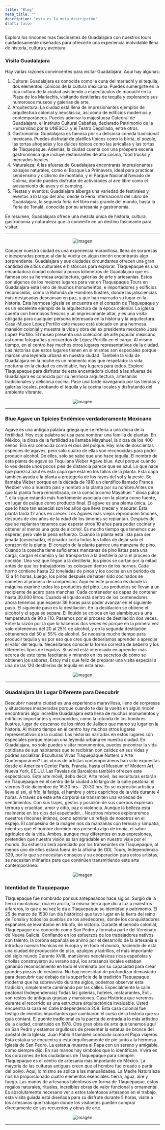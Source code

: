 ```yaml
---
title: "Blog"
meta_title: ""
description: "esta es la meta descripción"
draft: false
---
```


Explora los rincones mas fascinantes de Guadalajara con nuestros tours cuidadosamente diseñados para ofrecerte una experiencia inolvidable llena de historia, cultura y aventura
### Visita Guadalajara

Hay varias razones convincentes para visitar Guadalajara. Aquí hay algunas:
1. Cultura: Guadalajara es conocida como la cuna del mariachi y el tequila, dos elementos icónicos de la cultura mexicana. Puedes sumergirte en la rica cultura de la ciudad asistiendo a espectáculos de mariachi en la Plaza de los Mariachis, visitando destilerías de tequila y explorando sus numerosos museos y galerías de arte.
2. Arquitectura: La ciudad está llena de impresionantes ejemplos de arquitectura colonial y neoclásica, así como de edificios modernos y contemporáneos. Puedes admirar la majestuosa Catedral de Guadalajara, el Instituto Cultural Cabañas, declarado Patrimonio de la Humanidad por la UNESCO, y el Teatro Degollado, entre otros.
3. Gastronomía: Guadalajara es famosa por su deliciosa comida tradicional mexicana. Puedes disfrutar de platillos típicos como la birria, el pozole, las tortas ahogadas y los dulces típicos como las jericallas y las tortas de Tlaquepaque. Además, la ciudad cuenta con una próspera escena gastronómica que incluye restaurantes de alta cocina, food trucks y mercados locales.
4. Naturaleza: A las afueras de Guadalajara encontrarás impresionantes paisajes naturales, como el Bosque La Primavera, ideal para practicar senderismo y ciclismo de montaña, y el Parque Nacional Nevado de Colima, donde puedes disfrutar de actividades al aire libre como el avistamiento de aves y el camping.
5. Fiestas y eventos: Guadalajara alberga una variedad de festivales y eventos a lo largo del año, desde la Feria Internacional del Libro de Guadalajara, la segunda feria del libro más grande del mundo, hasta la Feria de Tonalá, conocida por su artesanía y gastronomía.

En resumen, Guadalajara ofrece una mezcla única de historia, cultura, gastronomía y naturaleza que la convierte en un destino fascinante para visitar.


---

<center>
    <img src="/public/images/blog/Gdl.jpg" alt="imagen" style="max-width: 100%; height: auto;">
</center>

Conocer nuestra ciudad es una experiencia maravillosa, llena de sorpresas e inesperadas porque al dar la vuelta en algún rincón encontrarás algo sorprendente. Guadalajara y sus ciudades circundantes ofrecen una gran cantidad de sitios culturales e históricos para explorar. Tlaquepaque es una encantadora ciudad colonial a pocos kilómetros de Guadalajara que es famosa por su hermosa arquitectura, galerías de arte y artesanías. Estos son algunos de los mejores lugares para ver en Tlaquepaque
Tours en Guadalajara está lleno de muchos monumentos, e importadores y edificios reconocidos, como la Rotonda de Hombres Ilustres, donde las jalisciencias más destacadas descansan en paz, y que han marcado su lugar en la historia. Esta hermosa iglesia se encuentra en el corazón de Tlaquepaque y es un excelente ejemplo de la arquitectura de la época colonial. La iglesia cuenta con hermosos frescos y un impresionante altar, y es una visita obligada para cualquier persona interesada en la historia y la arquitectura. Casa-Museo López Portillo este museo está ubicado en una hermosa mansión colonial y muestra la vida y obra del ex presidente mexicano José López Portillo. El museo presenta una colección de arte popular mexicano, así como fotografías y recuerdos de López Portillo en el cargo.
Al mismo tiempo, en el centro hay muchos otros lugares representativos de la ciudad. Las historias que estos lugares tienen en sí mismas son especiales porque marcan una leyenda urbana en nuestra ciudad.
También la vida de Guadalajara en la noche es un momento más que respetado: la vida nocturna en la ciudad es envidiable, hay lugares para todos. Explore Tlaquepaque para disfrutar de esta encantadora ciudad a las afueras de Guadalajara es conocida por su hermosa arquitectura, artesanías tradicionales y deliciosa cocina. Pase una tarde navegando por las tiendas y galerías locales, probando el tequila y la cocina locales y disfrutando del ambiente vibrante.

<center>
 <img src="/public/images/blog/Events_Tequila_Jalisco_Mexico.jpg" alt="imagen" style="max-width: 100%; height: auto;">
</center>

--- 

### Blue Agave un Spicies Endémico verdaderamente Mexicano

Agave es una antigua palabra griega que se refería a una diosa de la fertilidad. Hoy esta palabra se usa para nombrar una familia de plantas. En México, la diosa de la fertilidad se llamaba Mayahuel, la diosa de los 400 senos. Ella era conocida como el dios del pulque. Hay más de doscientas especies de agaves, pero solo cuatro de ellas son reconocidas para poder producir alcohol. De ellos, solo se sabe que uno hace tequila. El nombre de esta planta de agave es Tequilana Weber Agave blue. Azul porque cuando lo ves desde unos pocos pies de distancia parece que es azul. Lo que hace que parezca azul es esta capa que está en los tallos de la planta. Esta capa también ayuda a la planta a protegerla de los rayos del sol y la peste. Se llamaba Weber porque en la década de 1910 un científico llamado France Webber vino a nuestro país y nombró a la planta por su nombre.Antes de que la planta fuera renombrada, se la conocía como Mayahuel “ diosa púlca ”, ella sigue estando más fuertemente asociada con la planta como fuente, en lugar de pulque como producto final.
El agave es una planta única. Lo que lo hace tan especial son los años que lleva crecer y madurar. Esta planta tarda 12 años en crecer. Los Agaves más viejos reproducen timones, después de dos años de la edad de los timones se replantan. Después de que se replantan tenemos que esperar otros 10 años para poder cocinar y obtener al menos una gota de alcohol. Es mucho tiempo que tenemos que esperar, pero vale la pena esfuerzo. Cuando la planta está lista para ser jimada (cosechada), el jimador corta todos los tallos de dejar solo el corazón de la planta. El corazón de la planta parece una manzana de pino. Cuando la cosecha tiene suficientes manzanas de pino listas para una carga, cargan el camión y las transportan a la destilería para el proceso de cocción.
Una vez que llegan a la destilería, los pinos se cortan por la mitad antes de que los trabajadores los coloquen dentro de los hornos. Cada horno contiene hasta 22 toneladas de pinos y los cocina en un período de 12 a 14 horas. Luego, los pinos después de haber sido cocinados se someten al proceso de compresión. Aquí en este proceso es donde la máquina exprime todos los productos del pino. Los productos se llevan a un recipiente de acero para manchas. Cada contenedor es capaz de contener hasta 30.000 litros. Cuando el líquido está dentro de los contenedores ahora tenemos que esperar 36 horas para poder avanzar en el siguiente paso. El siguiente paso es la destilación. En la destilación se obtiene el alcohol y el agua se separa. El líquido se coloca en las alambiques a una temperatura de 90 a 110. Pasamos por el proceso de destilación dos veces. Entre la razón por la que lo hacemos dos veces es porque en la primera vez solo obtenemos del 20 al 25% de alcohol, y en la segunda destilación obtenemos del 50 al 55% de alcohol. Se necesita mucho tiempo para producir tequila y es por eso que creo que deberíamos aprender a apreciar el valor del tequila. Necesitamos conocer la forma correcta de beberlo y los diferentes tipos de tequilas. Si usted está interesado en aprender más acerca de este tema fascitante y mirando en los secretos de cómo se obtienen los sabores, Estoy más que feliz de preparar una visita especial a una de las 120 destilerías de tequila en esta área.

<center>
 <img src="/public/images/blog/Agave.jpg" alt="imagen" style="max-width: 100%; height: auto;">
</center>

---

### Guadalajara Un Lugar Diferente para Descubrir

Descubrir nuestra ciudad es una experiencia maravillosa, lleno de sorpresas y situaciones inesperadas porque cuando te das la vuelta en algún rincón encontrarás algo increíble Guadalajara está llena de muchos monumentos y edificios importantes y reconocidos, como la rotonda de los hombres ilustres, lugar de descanso de los niños de Jalisco que marcó su lugar en la historia.
Al mismo tiempo en el centro hay muchos otros lugares representativos de la ciudad. Las historias narradas en estos lugares son especiales porque marcan una leyenda urbana en nuestra ciudad. En Guadalajara, no solo puedes visitar monumentos, puedes encontrar la vida cotidiana de sus habitantes que te recibirán con calidez en sus vidas y podrás socializar. Esculturas Vivas Tlaquepaque Nutters o Arte Contemporáneo?
Las obras de artistas contemporáneos han sido expuestas desde el American Center Paris, Francia, hasta el Museum of Modern Art, Nueva York, EE.UU. Las Favelas de Barcelona también ofrecen este espectáculo. Este arte móvil, debo decir, Arte móvil, las esculturas estarán en Tlaquepaque en el centro de la ciudad a lo largo de la calle peatonal el viernes 3 de diciembre de 16:30 hrs – 20:30 hrs. En su expresión artística lleva el sol, el frío, la fatiga, el hambre y otros caprichos de la vida durante 4 horas.
A través de este arte corporal se transmiten una variedad de sentimientos. Con sus trajes, gestos y posición de sus cuerpos expresan ternura y crueldad, amor y odio, paz o violencia. Aunque la belleza está realmente en los ojos del espectador. . Nosotros mismos exploraremos nuestros rincones íntimos, como admirar un reflejo de nosotros en el espejo.
El campesino de la imagen nos da manzanas con ternura y simpatía, mientras que el hombre dormido nos presenta algo de ironía, el sabor agridulce de la vida. Ambos, aunque muy diferentes en sus expresiones, pretenden que nuestra visión es tan agradable en nuestro viaje por el mundo.
Su esfuerzo será apreciado por los transeúntes de Tlaquepaque, al menos uno de ellos estará fuera de la oficina de GDL Tours, Independencia 329, por lo que se necesitan consejos y su cooperación para estos artistas, se necesitan mimarlos para que continúen transmitiendo este arte contemporáneo.

<center>
 <img src="/public/images/blog/Estatuas.jpg" alt="imagen" style="max-width: 100%; height: auto;">
</center>

### Identidad de Tlaquepaque

Tlaquepaque fue nombrado por sus antepasados hace siglos. Surgió de la tierra montañosa, rica en arcilla, la misma tierra que dio a luz a maestros alfareros, lo que a su vez le da a Tlaquepaque su identidad y patrimonio. El 25 de marzo de 1530 (un día histórico) que tuvo lugar en la tierra del reino de Tonala y todos los pueblos de los alrededores, donde los conquistadores españoles se levantaron en triunfo, de victoria. Durante el período colonial, Tlaquepaque era conocido como San Pedro y formaba parte del Virreinato de Nueva Galicia. Confiando en los esfuerzos de los trabajadores nativos con talento, la corona española se animó por el desarrollo de la artesanía e introdujo nuevas técnicas en Europa y en todo el mundo, haciendo de esta una ciudad de producción de piso, azulejos y ladrillos, el más importante del siglo mundo Durante XVIII, mansiones neoclásicas ricas españolas y criollas construyeron su verano aquí, los artesanos locales estaban ganando reconocimiento en todo el virreinato por su capacidad para crear grandes piezas de cerámica.
No hay necesidad de profundizar demasiado para descubrir que debajo de la superficie de la tradición Tlaquepaque moderna que ha sobrevivido durante siglos, podemos observar esta tradición, simplemente caminando por las calles. Especialmente la calle peatonal (Independencia) Todas las galerías, hoteles, restaurantes, Ext ... son restos de antiguas granjas y mansiones. Casa Histórica que veremos durante el recorrido es una estructura arquitectónica invaluable. Usted encuentra la casa en Calle Independencia 208. Esta casa colonial fue testigo de eventos importantes que cambiaron el curso de la historia que su guía contará.
El puente tradicional es la puerta de entrada a lo más artístico de la ciudad, construido en 1978.
Otra gran obra de arte que tenemos aquí en San Pedro y estamos orgullosos de presentar la estatua de bronce del apóstol de la Iglesia, Juan Pablo II también conocido como el Papa viajeros. Esta estatua se encuentra y está orgullosamente de pie junto a la hermosa Iglesia de San Pedro. La estatua muestra al Papa con un sereno y amigable, como siempre dijo. En sus manos hay símbolos que lo identifican. Vivirá en los corazones de los ciudadanos de Tlaquepaque para siempre.
Tlaquepaque es el centro de artesanía más importante de México. La mayoría de las culturas antiguas creen que el hombre fue creado a partir del polvo. Aquí, lo mismo se aplica a las manualidades. La Madre Naturaleza nos ha proporcionado cuatro elementos esenciales: tierra, agua, aire y fuego. Las manos de artesanos talentosos en forma de Tlaquepaque, estos regalos naturales, rituales, increíbles obras de valor funcional y ornamental.
Es absolutamente necesario ver a estos talentosos artesanos en el trabajo, esta visita guiada está diseñada para su disfrute durante 5 horas, visite a los artesanos que trabajan donde los visitantes pueden comprar directamente de sus recuerdos y obras de arte.

<center>
 <img src="/public/images/blog/Puente.jpg" alt="imagen" style="max-width: 100%; height: auto;">
</center>

---

